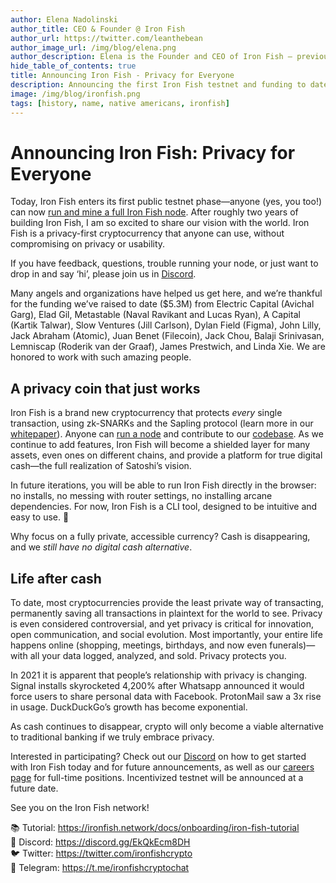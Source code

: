 ```yaml
---
author: Elena Nadolinski
author_title: CEO & Founder @ Iron Fish
author_url: https://twitter.com/leanthebean
author_image_url: /img/blog/elena.png
author_description: Elena is the Founder and CEO of Iron Fish — previously worked at Microsoft and Airbnb. Fell down the cryptocurrency rabbit hole in 2017. Really didn't want her insurance to know she eats pizza.
hide_table_of_contents: true
title: Announcing Iron Fish - Privacy for Everyone
description: Announcing the first Iron Fish testnet and funding to date
image: /img/blog/ironfish.png
tags: [history, name, native americans, ironfish]
---
```


# Announcing Iron Fish: Privacy for Everyone

Today, Iron Fish enters its first public testnet phase—anyone (yes, you too!) can now [run and mine a full Iron Fish node](https://ironfish.network/docs/onboarding/iron-fish-tutorial). After roughly two years of building Iron Fish, I am so excited to share our vision with the world. Iron Fish is a privacy-first cryptocurrency that anyone can use, without compromising on privacy or usability.

If you have feedback, questions, trouble running your node, or just want to drop in and say ‘hi’, please join us in [Discord](https://discord.gg/EkQkEcm8DH).

Many angels and organizations have helped us get here, and we’re thankful for the funding we’ve raised to date ($5.3M) from Electric Capital (Avichal Garg), Elad Gil, Metastable (Naval Ravikant and Lucas Ryan), A Capital (Kartik Talwar), Slow Ventures (Jill Carlson), Dylan Field (Figma), John Lilly, Jack Abraham (Atomic), Juan Benet (Filecoin), Jack Chou, Balaji Srinivasan, Lemniscap (Roderik van der Graaf), James Prestwich, and Linda Xie. We are honored to work with such amazing people.

## A privacy coin that just works

Iron Fish is a brand new cryptocurrency that protects _every_ single transaction, using zk-SNARKs and the Sapling protocol (learn more in our [whitepaper](https://ironfish.network/docs/whitepaper/1_introduction)). Anyone can [run a node](https://ironfish.network/docs/onboarding/iron-fish-tutorial) and contribute to our [codebase](https://github.com/iron-fish/ironfish). As we continue to add features, Iron Fish will become a shielded layer for many assets, even ones on different chains, and provide a platform for true digital cash—the full realization of Satoshi’s vision.

In future iterations, you will be able to run Iron Fish directly in the browser: no installs, no messing with router settings, no installing arcane dependencies. For now, Iron Fish is a CLI tool, designed to be intuitive and easy to use. 🌈

Why focus on a fully private, accessible currency? Cash is disappearing, and we _still have no digital cash alternative_.

## Life after cash

To date, most cryptocurrencies provide the least private way of transacting, permanently saving all transactions in plaintext for the world to see. Privacy is even considered controversial, and yet privacy is critical for innovation, open communication, and social evolution. Most importantly, your entire life happens online (shopping, meetings, birthdays, and now even funerals)—with all your data logged, analyzed, and sold. Privacy protects you.

In 2021 it is apparent that people’s relationship with privacy is changing. Signal installs skyrocketed 4,200% after Whatsapp announced it would force users to share personal data with Facebook. ProtonMail saw a 3x rise in usage. DuckDuckGo’s growth has become exponential.

As cash continues to disappear, crypto will only become a viable alternative to traditional banking if we truly embrace privacy.

Interested in participating? Check out our [Discord](https://discord.gg/EkQkEcm8DH) on how to get started with Iron Fish today and for future announcements, as well as our [careers page](https://ironfish.network/careers/) for full-time positions. Incentivized testnet will be announced at a future date.

See you on the Iron Fish network!

📚 Tutorial: https://ironfish.network/docs/onboarding/iron-fish-tutorial  
🎤 Discord: https://discord.gg/EkQkEcm8DH  
🐦 Twitter: https://twitter.com/ironfishcrypto  
📢 Telegram: https://t.me/ironfishcryptochat
